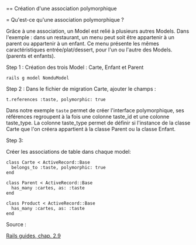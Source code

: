 == Création d'une association polymorphique

= Qu'est-ce qu'une association polymorphique ?

Grâce à une association, un Model est relié à plusieurs autres Models.
Dans l'exemple : dans un restaurant, un menu peut soit être appartenir à un parent ou appartenir à un enfant.
Ce menu présente les mêmes caractéristiques entrée/plat/dessert, pour l'un ou l'autre des Models. (parents et enfants).

Step 1 : Création des trois Model : Carte, Enfant et Parent

```
rails g model NomduModel
```
 

Step 2 : Dans le fichier de migration Carte, ajouter le champs :

```
t.references :taste, polymorphic: true
```
 
 Dans notre exemple ```taste``` permet de créer l'interface polymorphique, ses références regroupent à la fois une colonne taste_id et une colonne taste_type. La colonne taste_type permet de définir si l'instance de la classe Carte que l'on créera appartient à la classe Parent ou la classe Enfant. 

Step 3:

Créer les associations de table dans chaque model:

```
class Carte < ActiveRecord::Base
  belongs_to :taste, polymorphic: true
end
 
class Parent < ActiveRecord::Base
  has_many :cartes, as: :taste
end
 
class Product < ActiveRecord::Base
  has_many :cartes, as: :taste
end
```


Source : 

[Rails guides, chap. 2.9](http://guides.rubyonrails.org/association_basics.html#polymorphic-associations)
